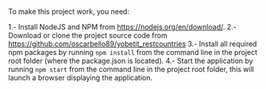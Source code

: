 To make this project work, you need:

 1.- Install NodeJS and NPM from https://nodejs.org/en/download/.
 2.- Download or clone the project source code from https://github.com/oscarbello89/yobetit_restcountries 
 3.- Install all required npm packages by running `npm install` from the command line in the project root folder (where the package.json is located).
 4.- Start the application by running `npm start` from the command line in the project root folder, this will launch a browser displaying the application.
